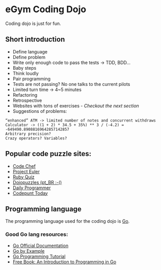 # eGym Coding Dojo

Coding dojo is just for fun.

## Short introduction

* Define language
* Define problem
* Write only enough code to pass the tests -> TDD, BDD...
* Baby steps
* Think loudly
* Pair programming
* Tests are not passing? No one talks to the current pilots
* Limited turn time -> 4~5 minutes
* Refactoring
* Retrospective
* Websites with tons of exercises - _Checkout the next section_
* Suggestions of problems:
```
“enhanced” ATM -> limited number of notes and concurrent withdraws
Calculator -> ((1 + 2) * 34.5 + 35%) ** 3 / (-4.2) =  -649490.89088169642857142857
Arbitrary precision?
Crazy operators? Variables?
```

## Popular code puzzle sites:

* [Code Chef](https://www.codechef.com)
* [Project Euler](https://projecteuler.net/)
* [Ruby Quiz](http://rubyquiz.com/)
* [Dojopuzzles (pt_BR :-()](http://dojopuzzles.com/)
* [Daily Programmer](https://www.reddit.com/r/dailyprogrammer)
* [Codepunt Today](http://codepunt.today/)

## Programming language

The programming language used for the coding dojo is [Go](https://golang.org/).

### Good Go lang resources:

* [Go Official Documentation](https://golang.org/doc/)
* [Go by Example](https://gobyexample.com/)
* [Go Programming Tutorial](http://www.newthinktank.com/2015/02/go-programming-tutorial/)
* [Free Book: An Introduction to Programming in Go](http://www.golang-book.com/books/intro)
